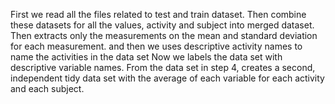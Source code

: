 First we read all the files related to test and train dataset.
Then combine these datasets for all the values, activity and subject into merged dataset.
Then extracts only the measurements on the mean and standard deviation for each measurement. 
and then we uses descriptive activity names to name the activities in the data set
Now we labels the data set with descriptive variable names. 
From the data set in step 4, creates a second, independent tidy data set with the average of each variable for each activity and each subject.
